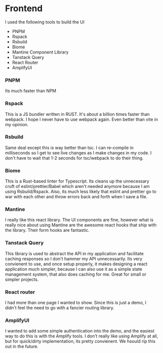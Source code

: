 # Frontend

I used the following tools to build the UI

- PNPM
- Rspack
- Rsbuild
- Biome
- Mantine Component Library
- Tanstack Query
- React Router
- AmplifyUI

### PNPM

Its much faster than NPM

### Rspack

This is a JS bundler written in RUST. It's about a billion times faster than webpack. I hope I never have to use webpack again. Even better than vite in my opinion.

### Rsbuild

Same deal except this is way better than tsc. I can re-compile in milliseconds so I get to see live changes as I make changes in my code. I don't have to wait that 1-2 seconds for tsc/webpack to do their thing.

### Biome

This is a Rust-based linter for Typescript. Its cleans up the unnecessary cruft of eslint/prettier/Babel which aren't needed anymore because I am using Rsbuild/Rspack. Also, its much less likely that eslint and prettier go to war with each other and throw errors back and forth when I save a file.

### Mantine

I really like this react library. The UI components are fine, however what is really nice about using Mantine are the awesome react hooks that ship with the library. Their form hooks are fantastic.

### Tanstack Query

This library is used to abstract the API in my application and facilitate caching responses so I don't hammer my API unnecessarily. Its very convienent to use, and once setup properly, it makes designing a react application much simpler, because I can also use it as a simple state management system, that also does caching for me. Great for small or simpler projects.

### React router

I had more than one page I wanted to show. Since this is just a demo, I didn't feel the need to go with a fancier routing library.

### AmplifyUI

I wanted to add some simple authentication into the demo, and the easiest way to do this is with the Amplify tools. I don't really like using Amplify at all, but for quick/dirty implementation, its pretty convienent. We hsould rip this out in the future.
